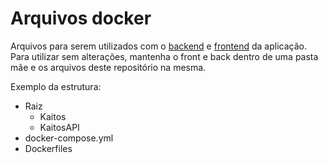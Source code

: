 # Arquivos docker

Arquivos para serem utilizados com o [backend](https://github.com/NocDevX/KaitosAPI) e [frontend](https://github.com/NocDevX/Kaitos) da aplicação.
Para utilizar sem alterações, mantenha o front e back dentro de uma pasta mãe e os arquivos deste repositório na mesma.

Exemplo da estrutura:
  - Raiz
    - Kaitos
    - KaitosAPI
  - docker-compose.yml
  - Dockerfiles
